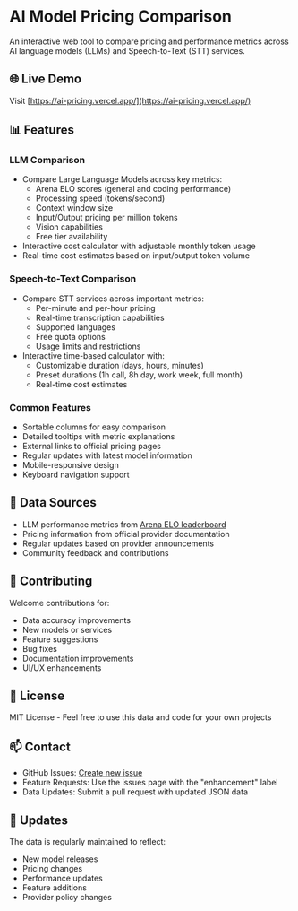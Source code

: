 # AI Model Pricing Comparison

An interactive web tool to compare pricing and performance metrics across AI language models (LLMs) and Speech-to-Text (STT) services.

## 🌐 Live Demo
Visit [https://ai-pricing.vercel.app/](https://ai-pricing.vercel.app/)

## 📊 Features

### LLM Comparison
- Compare Large Language Models across key metrics:
  - Arena ELO scores (general and coding performance)
  - Processing speed (tokens/second)
  - Context window size
  - Input/Output pricing per million tokens
  - Vision capabilities
  - Free tier availability
- Interactive cost calculator with adjustable monthly token usage
- Real-time cost estimates based on input/output token volume

### Speech-to-Text Comparison
- Compare STT services across important metrics:
  - Per-minute and per-hour pricing
  - Real-time transcription capabilities
  - Supported languages
  - Free quota options
  - Usage limits and restrictions
- Interactive time-based calculator with:
  - Customizable duration (days, hours, minutes)
  - Preset durations (1h call, 8h day, work week, full month)
  - Real-time cost estimates

### Common Features
- Sortable columns for easy comparison
- Detailed tooltips with metric explanations
- External links to official pricing pages
- Regular updates with latest model information
- Mobile-responsive design
- Keyboard navigation support

## 🔄 Data Sources
- LLM performance metrics from [Arena ELO leaderboard](https://chat.lmsys.org/?leaderboard)
- Pricing information from official provider documentation
- Regular updates based on provider announcements
- Community feedback and contributions

## 🤝 Contributing
Welcome contributions for:
- Data accuracy improvements
- New models or services
- Feature suggestions
- Bug fixes
- Documentation improvements
- UI/UX enhancements

## 📝 License
MIT License - Feel free to use this data and code for your own projects

## 📫 Contact
- GitHub Issues: [Create new issue](https://github.com/WiegerWolf/ai-pricing/issues)
- Feature Requests: Use the issues page with the "enhancement" label
- Data Updates: Submit a pull request with updated JSON data

## 🔄 Updates
The data is regularly maintained to reflect:
- New model releases
- Pricing changes
- Performance updates
- Feature additions
- Provider policy changes
